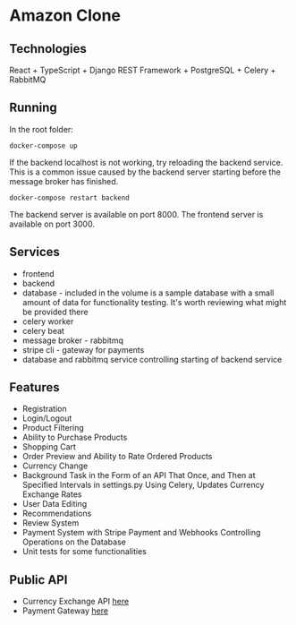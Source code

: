 <h1>Amazon Clone</h1>
    
<h2>Technologies</h2>
<p>React + TypeScript + Django REST Framework + PostgreSQL + Celery + RabbitMQ</p>

<h2>Running</h2>
<p>In the root folder:</p>

  <code>docker-compose up</code></li>
  <p>If the backend localhost is not working, try reloading the backend service. This is a common issue caused by the backend server starting before the message broker has finished.
  </p>

  <code>docker-compose restart backend</code>

  <span>The backend server is available on port 8000.</span>
  <span>The frontend server is available on port 3000.</span>


<h2>Services</h2>
  <ul>
    <li>frontend</li>
    <li>backend</li>
    <li>database - included in the volume is a sample database with a small amount of data for functionality testing. It's worth reviewing what might be provided there</li>
    <li>celery worker</li>
    <li>celery beat</li>
    <li>message broker - rabbitmq</li>
    <li>stripe cli - gateway for payments</li>
    <li>database and rabbitmq service controlling starting of backend service</li>
  </ul>


<h2>Features</h2>
<ul>
  <li>Registration</li>
  <li>Login/Logout</li>
  <li>Product Filtering</li>
  <li>Ability to Purchase Products</li>
  <li>Shopping Cart</li>
  <li>Order Preview and Ability to Rate Ordered Products</li>
  <li>Currency Change</li>
  <li>Background Task in the Form of an API That Once, and Then at Specified Intervals in settings.py Using Celery, Updates Currency Exchange Rates</li>
  <li>User Data Editing</li>
  <li>Recommendations</li>
  <li>Review System</li>
  <li>Payment System with Stripe Payment and Webhooks Controlling Operations on the Database</li>
  <li>Unit tests for some functionalities</li>
</ul>



<h2>Public API</h2>
<ul>
  <li>
    <span>Currency Exchange API</span>
    <a href="https://fixer.io/documentation">here</a>
  </li>
  
  <li>
    <span>Payment Gateway</span>
    <a href="https://stripe.com/docs/checkout/quickstart">here</a>
  </li>
</ul>





